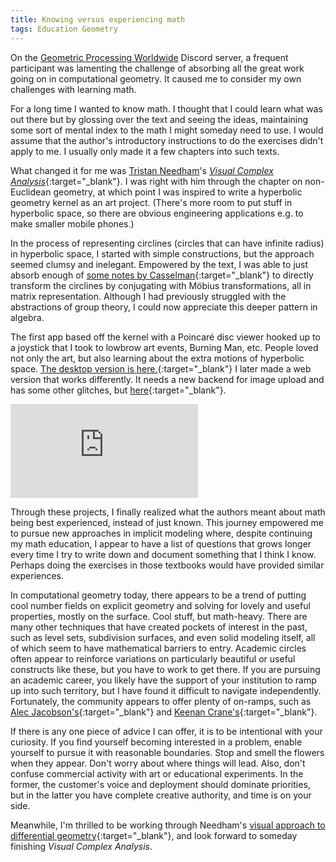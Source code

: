 ```yaml
---
title: Knowing versus experiencing math
tags: Education Geometry
---
```


On the [Geometric Processing Worldwide](https://discord.gg/Bk5FZ7g4sv) Discord server, a frequent participant was lamenting the challenge of absorbing all the great work going on in computational geometry.  It caused me to consider my own challenges with learning math.

For a long time I wanted to know math.  I thought that I could learn what was out there but by glossing over the text and seeing the ideas, maintaining some sort of mental index to the math I might someday need to use.  I would assume that the author's introductory instructions to do the exercises didn't apply to me.  I usually only made it a few chapters into such texts.

 <!--more-->

What changed it for me was [Tristan Needham](https://www.usfca.edu/faculty/tristan-needham)'s [_Visual Complex Analysis_](https://www.amazon.com/gp/product/0198534469/ref=as_li_tl?ie=UTF8&camp=1789&creative=9325&creativeASIN=0198534469&linkCode=as2&tag=visualcomplexana&linkId=5a33a723c536b28ce25c6100ce67f927){:target="_blank"}.  I was right with him through the chapter on non-Euclidean geometry, at which point I was inspired to write a hyperbolic geometry kernel as an art project.  (There's more room to put stuff in hyperbolic space, so there are obvious engineering applications e.g. to make smaller mobile phones.)   

In the process of representing circlines (circles that can have infinite radius) in hyperbolic space, I started with simple constructions, but the approach seemed clumsy and inelegant.  Empowered by the text, I was able to just absorb enough of [some notes by Casselman](http://www.math.ubc.ca/~cass/research/pdf/Geometry.pdf){:target="_blank"} to directly transform the circlines by conjugating with M&ouml;bius transformations, all in matrix representation.  Although I had previously struggled with the abstractions of group theory, I could now appreciate this deeper pattern in algebra.  

The first app based off the kernel with a Poincar&eacute; disc viewer hooked up to a joystick that I took to lowbrow art events, Burning Man, etc.  People loved not only the art, but also learning about the extra motions of hyperbolic space.  [The desktop version is here.](https://github.com/bcourter/Poincare-Kaleidoscope){:target="_blank"}  I later made a web version that works differently.  It needs a new backend for image upload and has some other glitches, but [here](https://www.blakecourter.com/homepage/Poincare-WebGL/){:target="_blank"}.

<div class="extensions extensions--video">
  <iframe src="https://www.blakecourter.com/homepage/Poincare-WebGL/"
    frameborder="0" scrolling="no" allowfullscreen></iframe>
</div>

Through these projects, I finally realized what the authors meant about math being best experienced, instead of just known.  This journey empowered me to pursue new approaches in implicit modeling where, despite continuing my math education, I appear to have a list of questions that grows longer every time I try to write down and document something that I think I know.  Perhaps doing the exercises in those textbooks would have provided similar experiences.

In computational geometry today, there appears to be a trend of putting cool number fields on explicit geometry and solving for lovely and useful properties, mostly on the surface.  Cool stuff, but math-heavy.  There are many other techniques that have created pockets of interest in the past, such as level sets, subdivision surfaces, and even solid modeling itself, all of which seem to have mathematical barriers to entry.  Academic circles often appear to reinforce variations on particularly beautiful or useful constructs like these, but you have to work to get there.  If you are pursuing an academic career, you likely have the support of your institution to ramp up into such territory, but I have found it difficult to navigate independently.  Fortunately, the community appears to offer plenty of on-ramps, such as [Alec Jacobson's](https://github.com/alecjacobson/geometry-processing-csc2520){:target="_blank"} and [Keenan Crane's](https://www.cs.cmu.edu/~kmcrane/Projects/DDG/){:target="_blank"}.  

If there is any one piece of advice I can offer, it is to be intentional with your curiosity.  If you find yourself becoming interested in a problem, enable yourself to pursue it with reasonable boundaries.  Stop and smell the flowers when they appear.  Don't worry about where things will lead.  Also, don't confuse commercial activity with art or educational experiments.  In the former, the customer's voice and deployment should dominate priorities, but in the latter you have complete creative authority, and time is on your side.

Meanwhile, I'm thrilled to be working through Needham's [visual approach to differential geometry](https://www.vdgf.space/){:target="_blank"}, and look forward to someday finishing _Visual Complex Analysis_.  